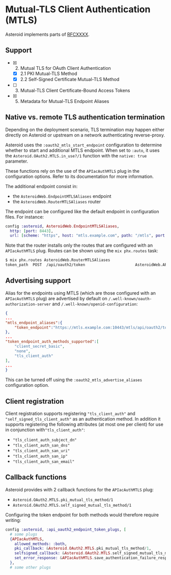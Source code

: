 # Mutual-TLS Client Authentication (MTLS)

Asteroid implements parts of [RFCXXXX](https://tools.ietf.org/html/draft-ietf-oauth-mtls-17).

## Support

- [x] 2. Mutual TLS for OAuth Client Authentication
  - [x] 2.1 PKI Mutual-TLS Method
  - [x] 2.2 Self-Signed Certificate Mutual-TLS Method
- [ ] 3. Mutual-TLS Client Certificate-Bound Access Tokens
- [x] 5. Metadata for Mutual-TLS Endpoint Aliases

## Native vs. remote TLS authentication termination

Depending on the deployment scenario, TLS termination may happen either directly on Asteroid or
upstream on a network authenticating reverse-proxy.

Asteroid uses the `:oauth2_mtls_start_endpoint` configuration to determine whether to start
and additional MTLS endpoint. When set to `:auto`, it uses the
`Asteroid.OAuth2.MTLS.in_use?/1` function with the `native: true` parameter.

These functions rely on the use of the `APIacAuthMTLS` plug in the configuration options. Refer
to its documentation for more information.

The additional endpoint consist in:
- the `AsteroidWeb.EndpointMTLSAliases` endpoint
- the `AsteroidWeb.RouterMTLSAliases` router

The endpoint can be configured like the default endpoint in configuration files. For instance:

```elixir
config :asteroid, AsteroidWeb.EndpointMTLSAliases,
  http: [port: 8443],
  url: [scheme: "https", host: "mtls.example.com", path: "/mtls", port: 10443]
```

Note that the router installs only the routes that are configured with an `APIacAuthMTLS` plug.
Routes can be shown using the `mix phx.routes` task:

```bash
$ mix phx.routes AsteroidWeb.RouterMTLSAliases
token_path  POST  /api/oauth2/token                      AsteroidWeb.API.OAuth2.TokenController :handle
```

## Advertising support

Alias for the endpoints using MTLS (which are those configured with an `APIacAuthMTLS` plug)
are advertised by default on `/.well-known/oauth-authorization-server` and
`/.well-known/openid-configuration`:

```json
{
...
"mtls_endpoint_aliases":{
	"token_endpoint":"https://mtls.example.com:10443/mtls/api/oauth2/token"
},
...
"token_endpoint_auth_methods_supported":[
	"client_secret_basic",
	"none",
	"tls_client_auth"
],
...
}
```

This can be turned off using the `:oauth2_mtls_advertise_aliases` configuration option.

## Client registration

Client registration supports registering `"tls_client_auth"` and `"self_signed_tls_client_auth"`
as an authentication method. In addition it supports registering the following attributes
(at most one per client) for use in conjunction with`"tls_client_auth"`:
- `"tls_client_auth_subject_dn"`
- `"tls_client_auth_san_dns"`
- `"tls_client_auth_san_uri"`
- `"tls_client_auth_san_ip"`
- `"tls_client_auth_san_email"`

## Callback functions

Asteroid provides with 2 callback functions for the `APIacAuthMTLS` plug:
- `Asteroid.OAuth2.MTLS.pki_mutual_tls_method/1`
- `Asteroid.OAuth2.MTLS.self_signed_mutual_tls_method/1`

Configuring the token endpoint for both methods would therefore require writing:

```elixir
config :asteroid, :api_oauth2_endpoint_token_plugs, [
  # some plugs
  {APIacAuthMTLS,
    allowed_methods: :both,
    pki_callback: &Asteroid.OAuth2.MTLS.pki_mutual_tls_method/1,
    selfsigned_callback: &Asteroid.OAuth2.MTLS.self_signed_mutual_tls_method/1,
    set_error_response: &APIacAuthMTLS.save_authentication_failure_response/3
  },
  # some other plugs
```
